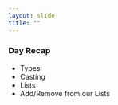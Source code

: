 ```yaml
---
layout: slide
title: ""
---
```

### Day Recap

- Types
- Casting
- Lists
- Add/Remove from our Lists
